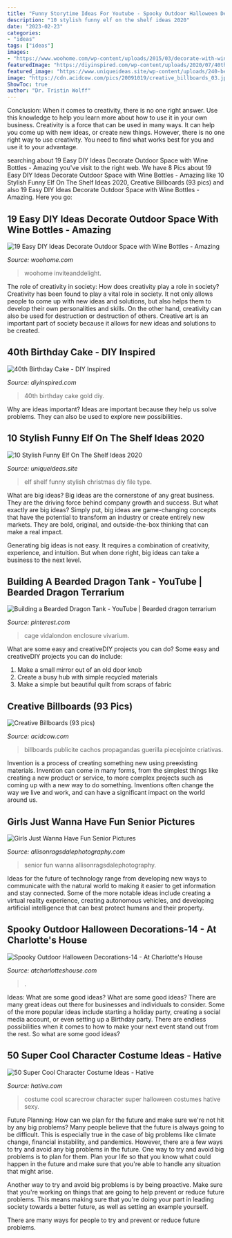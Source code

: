 ```yaml
---
title: "Funny Storytime Ideas For Youtube - Spooky Outdoor Halloween Decorations-14"
description: "10 stylish funny elf on the shelf ideas 2020"
date: "2023-02-23"
categories:
- "ideas"
tags: ["ideas"]
images:
- "https://www.woohome.com/wp-content/uploads/2015/03/decorate-with-wine-bottle-woohome-10.jpg"
featuredImage: "https://diyinspired.com/wp-content/uploads/2020/07/40th-Birthday-Cake.jpg"
featured_image: "https://www.uniqueideas.site/wp-content/uploads/240-best-elf-on-the-shelf-ideas-images-on-pinterest-shelf-3.jpg"
image: "https://cdn.acidcow.com/pics/20091019/creative_billboards_03.jpg"
ShowToc: true
author: "Dr. Tristin Wolff"
---
```



Conclusion: When it comes to creativity, there is no one right answer. Use this knowledge to help you learn more about how to use it in your own business.
Creativity is a force that can be used in many ways. It can help you come up with new ideas, or create new things. However, there is no one right way to use creativity. You need to find what works best for you and use it to your advantage.

	

		
searching about 19 Easy DIY Ideas Decorate Outdoor Space with Wine Bottles - Amazing you've visit to the right web. We have 8 Pics about 19 Easy DIY Ideas Decorate Outdoor Space with Wine Bottles - Amazing like 10 Stylish Funny Elf On The Shelf Ideas 2020, Creative Billboards (93 pics) and also 19 Easy DIY Ideas Decorate Outdoor Space with Wine Bottles - Amazing. Here you go:
		
    
## 19 Easy DIY Ideas Decorate Outdoor Space With Wine Bottles - Amazing

<img loading=lazy src="https://www.woohome.com/wp-content/uploads/2015/03/decorate-with-wine-bottle-woohome-10.jpg" onerror="this.onerror=null;this.src='https://tse3.mm.bing.net/th?id=OIP.NlSgYlggkc5XcT2iKPjkTgHaKc&amp;pid=15.1';" alt="19 Easy DIY Ideas Decorate Outdoor Space with Wine Bottles - Amazing">

_Source: woohome.com_

>woohome inviteanddelight. 

	

The role of creativity in society: How does creativity play a role in society?
Creativity has been found to play a vital role in society. It not only allows people to come up with new ideas and solutions, but also helps them to develop their own personalities and skills. On the other hand, creativity can also be used for destruction or destruction of others. Creative art is an important part of society because it allows for new ideas and solutions to be created.

    
## 40th Birthday Cake - DIY Inspired

<img loading=lazy src="https://diyinspired.com/wp-content/uploads/2020/07/40th-Birthday-Cake.jpg" onerror="this.onerror=null;this.src='https://tse2.mm.bing.net/th?id=OIP.4Q2zQpa4bMF2ZPczTAcVBwHaJ3&amp;pid=15.1';" alt="40th Birthday Cake - DIY Inspired">

_Source: diyinspired.com_

>40th birthday cake gold diy. 

	

Why are ideas important?
Ideas are important because they help us solve problems. They can also be used to explore new possibilities.

    
## 10 Stylish Funny Elf On The Shelf Ideas 2020

<img loading=lazy src="https://www.uniqueideas.site/wp-content/uploads/240-best-elf-on-the-shelf-ideas-images-on-pinterest-shelf-3.jpg" onerror="this.onerror=null;this.src='https://tse4.mm.bing.net/th?id=OIP.giZy8_yM4minUTQASz3QzgHaLH&amp;pid=15.1';" alt="10 Stylish Funny Elf On The Shelf Ideas 2020">

_Source: uniqueideas.site_

>elf shelf funny stylish christmas diy file type. 

	

What are big ideas?
Big ideas are the cornerstone of any great business. They are the driving force behind company growth and success. But what exactly are big ideas?
Simply put, big ideas are game-changing concepts that have the potential to transform an industry or create entirely new markets. They are bold, original, and outside-the-box thinking that can make a real impact.

Generating big ideas is not easy. It requires a combination of creativity, experience, and intuition. But when done right, big ideas can take a business to the next level.

    
## Building A Bearded Dragon Tank - YouTube | Bearded Dragon Terrarium

<img loading=lazy src="https://i.pinimg.com/736x/f2/ce/35/f2ce3593b0e385f9735266f87522ee3f.jpg" onerror="this.onerror=null;this.src='https://tse2.mm.bing.net/th?id=OIP.XpAUQk8Lv_jxjQVRl-W4DwHaEK&amp;pid=15.1';" alt="Building a Bearded Dragon Tank - YouTube | Bearded dragon terrarium">

_Source: pinterest.com_

>cage vidalondon enclosure vivarium. 

	

What are some easy and creativeDIY projects you can do?
Some easy and creativeDIY projects you can do include:
1. Make a small mirror out of an old door knob
2. Create a busy hub with simple recycled materials
3. Make a simple but beautiful quilt from scraps of fabric

    
## Creative Billboards (93 Pics)

<img loading=lazy src="https://cdn.acidcow.com/pics/20091019/creative_billboards_03.jpg" onerror="this.onerror=null;this.src='https://tse3.mm.bing.net/th?id=OIP.4dErGNTXd31DxulkbWVEhwHaLb&amp;pid=15.1';" alt="Creative Billboards (93 pics)">

_Source: acidcow.com_

>billboards publicite cachos propagandas guerilla piecejointe criativas. 

	

Invention is a process of creating something new using preexisting materials. Invention can come in many forms, from the simplest things like creating a new product or service, to more complex projects such as coming up with a new way to do something. Inventions often change the way we live and work, and can have a significant impact on the world around us.

    
## Girls Just Wanna Have Fun Senior Pictures

<img loading=lazy src="https://allisonragsdalephotography.com/wp-content/uploads/2012/06/DSC7202-Edit.jpg" onerror="this.onerror=null;this.src='https://tse3.mm.bing.net/th?id=OIP.QY-39TohNMNelIMHD4UiswHaLI&amp;pid=15.1';" alt="Girls Just Wanna Have Fun Senior Pictures">

_Source: allisonragsdalephotography.com_

>senior fun wanna allisonragsdalephotography. 

	

Ideas for the future of technology range from developing new ways to communicate with the natural world to making it easier to get information and stay connected. Some of the more notable ideas include creating a virtual reality experience, creating autonomous vehicles, and developing artificial intelligence that can best protect humans and their property.

    
## Spooky Outdoor Halloween Decorations-14 - At Charlotte&#039;s House

<img loading=lazy src="https://atcharlotteshouse.com/wp-content/uploads/2019/08/Spooky-Outdoor-Halloween-Decorations-14-683x1024.jpg" onerror="this.onerror=null;this.src='https://tse2.mm.bing.net/th?id=OIP.Dj9YTkldlukjHi3vQewUUgHaLG&amp;pid=15.1';" alt="Spooky Outdoor Halloween Decorations-14 - At Charlotte&#039;s House">

_Source: atcharlotteshouse.com_

>. 

	

Ideas: What are some good ideas?
What are some good ideas?
There are many great ideas out there for businesses and individuals to consider. Some of the more popular ideas include starting a holiday party, creating a social media account, or even setting up a Birthday party. There are endless possibilities when it comes to how to make your next event stand out from the rest. So what are some good ideas?

    
## 50 Super Cool Character Costume Ideas - Hative

<img loading=lazy src="https://hative.com/wp-content/uploads/2014/10/super-cool-costume-ideas/11-scarecrow-costume.jpg" onerror="this.onerror=null;this.src='https://tse1.mm.bing.net/th?id=OIP.kBGO-qK-kMEda0B8BUMnCwHaLH&amp;pid=15.1';" alt="50 Super Cool Character Costume Ideas - Hative">

_Source: hative.com_

>costume cool scarecrow character super halloween costumes hative sexy. 

	

Future Planning: How can we plan for the future and make sure we're not hit by any big problems?
Many people believe that the future is always going to be difficult. This is especially true in the case of big problems like climate change, financial instability, and pandemics. However, there are a few ways to try and avoid any big problems in the future. 
One way to try and avoid big problems is to plan for them. Plan your life so that you know what could happen in the future and make sure that you're able to handle any situation that might arise. 

Another way to try and avoid big problems is by being proactive. Make sure that you're working on things that are going to help prevent or reduce future problems. This means making sure that you're doing your part in leading society towards a better future, as well as setting an example yourself. 

There are many ways for people to try and prevent or reduce future problems.

